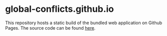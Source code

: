 # global-conflicts.github.io

This repository hosts a static build of the bundled web application on Github Pages.
The source code can be found [here](https://github.com/Global-Conflicts/global-conflicts).
